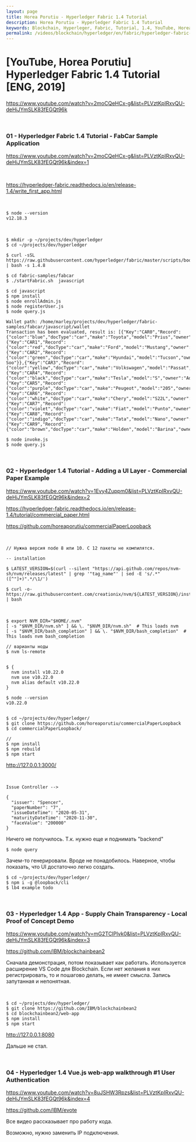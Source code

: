 ```yaml
---
layout: page
title: Horea Porutiu - Hyperledger Fabric 1.4 Tutorial
description: Horea Porutiu - Hyperledger Fabric 1.4 Tutorial
keywords: Blockchain, Hyperleger, Fabric, Tutorial, 1.4, YouTube, Horea Porutiu
permalink: /videos/blockchain/hyperledger/en/fabric/hyperledger-fabric-1.4-tutorial/
---
```


# [YouTube, Horea Porutiu] Hyperledger Fabric 1.4 Tutorial [ENG, 2019]

https://www.youtube.com/watch?v=2moCQeHCx-g&list=PLVztKpIRxvQU-deHiJYmSLK83fEGQt96k

<br/>

### 01 - Hyperledger Fabric 1.4 Tutorial - FabCar Sample Application

https://www.youtube.com/watch?v=2moCQeHCx-g&list=PLVztKpIRxvQU-deHiJYmSLK83fEGQt96k&index=1

<br/>

https://hyperledger-fabric.readthedocs.io/en/release-1.4/write_first_app.html

<br/>

    $ node --version
    v12.18.3

<br/>

    $ mkdir -p ~/projects/dev/hyperledger
    $ cd ~/projects/dev/hyperledger

    $ curl -sSL https://raw.githubusercontent.com/hyperledger/fabric/master/scripts/bootstrap.sh | bash -s 1.4.8

    $ cd fabric-samples/fabcar
    $ ./startFabric.sh  javascript

    $ cd javascript
    $ npm install
    $ node enrollAdmin.js
    $ node registerUser.js
    $ node query.js

```
Wallet path: /home/marley/projects/dev/hyperledger/fabric-samples/fabcar/javascript/wallet
Transaction has been evaluated, result is: [{"Key":"CAR0","Record":{"color":"blue","docType":"car","make":"Toyota","model":"Prius","owner":"Tomoko"}},{"Key":"CAR1","Record":{"color":"red","docType":"car","make":"Ford","model":"Mustang","owner":"Brad"}},{"Key":"CAR2","Record":{"color":"green","docType":"car","make":"Hyundai","model":"Tucson","owner":"Jin Soo"}},{"Key":"CAR3","Record":{"color":"yellow","docType":"car","make":"Volkswagen","model":"Passat","owner":"Max"}},{"Key":"CAR4","Record":{"color":"black","docType":"car","make":"Tesla","model":"S","owner":"Adriana"}},{"Key":"CAR5","Record":{"color":"purple","docType":"car","make":"Peugeot","model":"205","owner":"Michel"}},{"Key":"CAR6","Record":{"color":"white","docType":"car","make":"Chery","model":"S22L","owner":"Aarav"}},{"Key":"CAR7","Record":{"color":"violet","docType":"car","make":"Fiat","model":"Punto","owner":"Pari"}},{"Key":"CAR8","Record":{"color":"indigo","docType":"car","make":"Tata","model":"Nano","owner":"Valeria"}},{"Key":"CAR9","Record":{"color":"brown","docType":"car","make":"Holden","model":"Barina","owner":"Shotaro"}}]

```

    $ node invoke.js
    $ node query.js

<br/>

### 02 - Hyperledger 1.4 Tutorial - Adding a UI Layer - Commercial Paper Example

https://www.youtube.com/watch?v=1Evy4Zuppm0&list=PLVztKpIRxvQU-deHiJYmSLK83fEGQt96k&index=2

https://hyperledger-fabric.readthedocs.io/en/release-1.4/tutorial/commercial_paper.html

https://github.com/horeaporutiu/commercialPaperLoopback

<br/>

    // Нужна версия node 8 или 10. С 12 пакеты не компилятся.

    -- installation

    $ LATEST_VERSION=$(curl --silent "https://api.github.com/repos/nvm-sh/nvm/releases/latest" | grep '"tag_name"' | sed -E 's/.*"([^"]+)".*/\1/')

    $ curl -o- https://raw.githubusercontent.com/creationix/nvm/${LATEST_VERSION}/install.sh | bash

<br/>

    $ export NVM_DIR="$HOME/.nvm"
    [ -s "$NVM_DIR/nvm.sh" ] && \. "$NVM_DIR/nvm.sh"  # This loads nvm
    [ -s "$NVM_DIR/bash_completion" ] && \. "$NVM_DIR/bash_completion"  # This loads nvm bash_completion

    // варианты ноды
    $ nvm ls-remote


    $ {
      nvm install v10.22.0
      nvm use v10.22.0
      nvm alias default v10.22.0
    }

    $ node --version
    v10.22.0


    $ cd ~/projects/dev/hyperledger/
    $ git clone https://github.com/horeaporutiu/commercialPaperLoopback
    $ cd commercialPaperLoopback/

    //
    $ npm install
    $ npm rebuild
    $ npm start

http://127.0.0.1:3000/

<br/>

    Issue Controller -->

```
{
  "issuer": "Spencer",
  "paperNumber": "7",
  "issueDateTime": "2020-05-31",
  "maturityDateTime": "2020-11-30",
  "faceValue": "200000"
}
```

Ничего не получилось. Т.к. нужно еще и поднимать "backend"

    $ node query

Зачем-то генерировали. Вроде не понадобилось. Наверное, чтобы показать, что UI достаточно легко создать.

    $ cd ~/projects/dev/hyperledger/
    $ npm i -g @loopback/cli
    $ lb4 example todo

<br/>

### 03 - Hyperledger 1.4 App - Supply Chain Transparency - Local Proof of Concept Demo

https://www.youtube.com/watch?v=mG2TCIPlvk0&list=PLVztKpIRxvQU-deHiJYmSLK83fEGQt96k&index=3

https://github.com/IBM/blockchainbean2

Сначала демонстрация, потом показывает как работать. Используется расширение VS Code для Blockchain. Если нет желания в них регистрировать, то и пошагово делать, не имеет смысла. Запись запутанная и непонятная.

<br/>

    $ cd ~/projects/dev/hyperledger/
    $ git clone https://github.com/IBM/blockchainbean2
    $ cd blockchainbean2/web-app
    $ npm install
    $ npm start

http://127.0.0.1:8080

Дальше не стал.

<br/>

### 04 - Hyperledger 1.4 Vue.js web-app walkthrough #1 User Authentication

https://www.youtube.com/watch?v=8uJSHW3Rpzs&list=PLVztKpIRxvQU-deHiJYmSLK83fEGQt96k&index=4

https://github.com/IBM/evote

Все видео рассказывает про работу кода.

Возможно, нужно заменить IP подключения.
